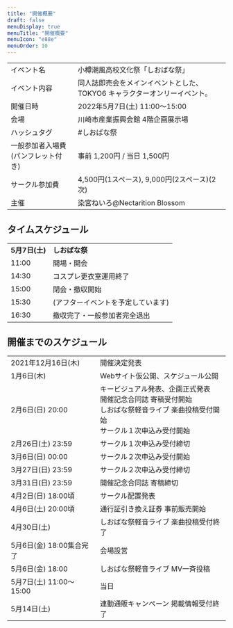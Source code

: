 ```yaml
---
title: "開催概要"
draft: false
menuDisplay: true
menuTitle: "開催概要"
menuIcon: "e88e"
menuOrder: 10
---
```


|                                    |                                                                           |
| ---------------------------------- | ------------------------------------------------------------------------- |
| イベント名                         | 小樽潮風高校文化祭「しおばな祭」                                          |
| イベント内容                       | 同人誌即売会をメインイベントとした、TOKYO6 キャラクターオンリーイベント。 |
| 開催日時                           | 2022年5月7日(土) 11:00～15:00                                             |
| 会場                               | 川崎市産業振興会館 4階企画展示場                                          |
| ハッシュタグ                       | #しおばな祭                                                               |
| 一般参加者入場費(パンフレット付き) | 事前 1,200円 / 当日 1,500円                                               |
| サークル参加費                     | 4,500円(1スペース), 9,000円(2スペース)(2次)                               |
| 主催                               | 染宮ねいろ@Nectarition Blossom                                            |

## タイムスケジュール

|                |                                    |
| -------------- | ---------------------------------- |
| **5月7日(土)** | **しおばな祭**                     |
| 11:00          | 開場・開会                         |
| 14:30          | コスプレ更衣室運用終了             |
| 15:00          | 閉会・撤収開始                     |
| 15:30          | (アフターイベントを予定しています) |
| 16:30          | 撤収完了・一般参加者完全退出       |

## 開催までのスケジュール

|                          |                                                                                                                                              |
| ------------------------ | -------------------------------------------------------------------------------------------------------------------------------------------- |
| 2021年12月16日(木)       | 開催決定発表                                                                                                                                 |
| 1月6日(木)               | Webサイト仮公開、スケジュール公開                                                                                                            |
| 2月6日(日) 20:00         | キービジュアル発表、企画正式発表<br />開催記念合同誌 寄稿受付開始<br />しおばな祭軽音ライブ 楽曲投稿受付開始<br />サークル１次申込み受付開始 |
| 2月26日(土) 23:59        | サークル１次申込み受付締切                                                                                                                   |
| 3月6日(日) 00:00         | サークル２次申込み受付開始                                                                                                                   |
| 3月27日(日) 23:59        | サークル２次申込み受付締切                                                                                                                   |
| 3月31日(日) 23:59        | 開催記念合同誌 寄稿締切                                                                                                                      |
| 4月2日(日) 18:00頃       | サークル配置発表                                                                                                                             |
| 4月6日(土) 20:00頃       | 通行証引き換え証券 事前販売開始                                                                                                              |
| 4月30日(土)              | しおばな祭軽音ライブ 楽曲投稿受付終了                                                                                                        |
| 5月6日(金) 18:00集合完了 | 会場設営                                                                                                                                     |
| 5月6日(金) 18:00         | しおばな祭軽音ライブ MV一斉投稿                                                                                                              |
| 5月7日(土) 11:00〜15:00  | 当日                                                                                                                                         |
| 5月14日(土)              | 連動通販キャンペーン 掲載情報受付終了                                                                                                        |
